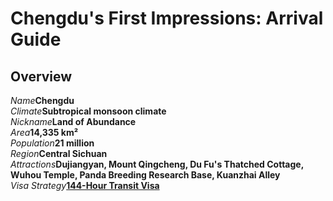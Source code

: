 # Chengdu's First Impressions: Arrival Guide

## Overview

<Description>
<div><i>Name</i><b>Chengdu</b></div>
<div><i>Climate</i><b>Subtropical monsoon climate</b></div>
<div><i>Nickname</i><b>Land of Abundance</b></div>
<div><i>Area</i><b>14,335 km²</b></div>
<div><i>Population</i><b>21 million</b></div>
<div><i>Region</i><b>Central Sichuan</b></div>
<div long><i>Attractions</i><b>Dujiangyan, Mount Qingcheng, Du Fu's Thatched Cottage, Wuhou Temple, Panda Breeding Research Base, Kuanzhai Alley</b></div>
<div long><i>Visa Strategy</i><b><a href="/guide/visa#_144-hour-transit-visa-exemption">144-Hour Transit Visa</a></b></div>
</Description>